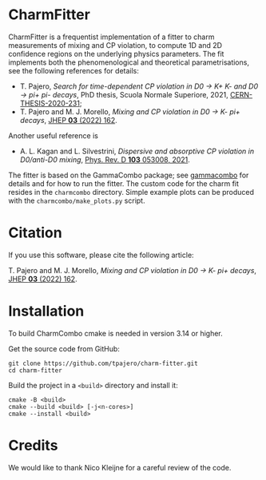 CharmFitter
============

CharmFitter is a frequentist implementation of a fitter to charm measurements of mixing and CP violation, to compute 1D and 2D confidence regions on the underlying physics parameters.
The fit implements both the phenomenological and theoretical parametrisations, see the following references for details:

  * T. Pajero, *Search for time-dependent CP violation in D0 -> K+ K- and D0 -> pi+ pi- decays*, PhD thesis, Scuola Normale Superiore, 2021, [CERN-THESIS-2020-231](https://cds.cern.ch/record/2747731);
  * T. Pajero and M. J. Morello, *Mixing and CP violation in D0 -> K- pi+ decays*, [JHEP **03** (2022) 162](https://inspirehep.net/literature/1866950).

Another useful reference is

  * A. L. Kagan and L. Silvestrini, *Dispersive and absorptive CP violation in D0/anti-D0 mixing*, [Phys. Rev. D **103** 053008, 2021](https://inspirehep.net/literature/1776611).

The fitter is based on the GammaCombo package; see [gammacombo](https://gammacombo.github.io) for details and for how to run the fitter.
The custom code for the charm fit resides in the `charmcombo` directory.
Simple example plots can be produced with the `charmcombo/make_plots.py` script.

Citation
========

If you use this software, please cite the following article:

T. Pajero and M. J. Morello, *Mixing and CP violation in D0 -> K- pi+ decays*, [JHEP **03** (2022) 162](https://inspirehep.net/literature/1866950).

Installation
============

To build CharmCombo cmake is needed in version 3.14 or higher.

Get the source code from GitHub:

    git clone https://github.com/tpajero/charm-fitter.git
    cd charm-fitter

Build the project in a `<build>` directory and install it:

    cmake -B <build>
    cmake --build <build> [-j<n-cores>]
    cmake --install <build>

Credits
=======

We would like to thank Nico Kleijne for a careful review of the code.
